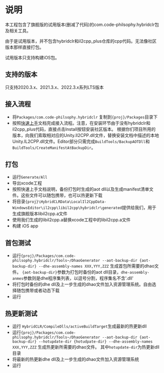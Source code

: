 # 说明

本工程包含了旗舰版的试用版本(删减了代码)的com.code-philsophy.hybridclr包及相关工具。

由于是试用版本，并不包含hybridclr和il2cpp_plus仓库的cpp代码。无法像社区版本那样直接打包。

试用版本只支持构建iOS包。

## 支持的版本

只支持2020.3.x、2021.3.x、2022.3.x系列LTS版本

## 接入流程

- 将`Packages/com.code-philsophy.hybridclr` 复制到`{proj}/Packages`目录下
- 按照[快速上手](https://hybridclr.doc.code-philosophy.com/docs/business/ultimate/quickstart)文档完成接入流程。注意，在安装环节由于没有hybridclr和il2cpp_plus代码，直接点击Install按钮安装社区版本。
根据你们项目所用的版本，向我们索取相对应的Unity.Il2CPP.dll文件，替换安装文档中描述的本地Unity.IL2CPP.dll文件。Editor部分只需完成`BuildTools/BackupAOTDll`和`BuildTools/CreateManifestAtBackupDir`。

## 打包

- 运行`Generate/All`
- 导出xcode工程
- 按照快速上手文档说明，备份打包时生成的aot dll以及生成manifest清单文件。这些文件可以随包携带，也可以热更新下载
- 将目录`{proj}\HybridCLRData\LocalIl2CppData-WindowsEditor\il2cpp\libil2cpp\hybridclr\generated`提供给我们，用于生成旗舰版本libil2cpp.a文件
- 使用我们生成的libil2cpp.a替换xcode工程中的libil2cpp.a文件
- 构建 iOS app


## 首包测试

- 运行`{proj}/Packages/com.code-philsophy.hybridclr/Tools~/DhaoGenerator --aot-backup-dir {aot-backup-dir} --dhe-assembly-names XXX,YYY,ZZZ` 生成首包所需要的dhao文件。
`{aot-backup-dir}`参数为打包时备份的aot dll目录，`dhe-assembly-anmes`参数则是dhe程序集列表，以逗号分割，程序集名不含'.dll'
- 将打包时备份的dhe dll及上一步生成的dhao文件加入资源管理系统。自由选择随包携带或者动态下载
- 运行


## 热更新测试

- 运行 `HybridCLR/CompileDlls/activeBuildTarget`生成最新的热更新dll
- 运行`{proj}/Packages/com.code-philsophy.hybridclr/Tools~/DhaoGenerator --aot-backup-dir {aot-backup-dir} --hotupdate-dir {hotudpate-dir} --dhe-assembly-names XXX,YYY,ZZZ` 生成热更新所需要的dhao文件。
其中`hotupdate-dir`为热更新dll目录
- 将最新的热更新dhe dll及上一步生成的dhao文件加入资源管理系统
- 运行

